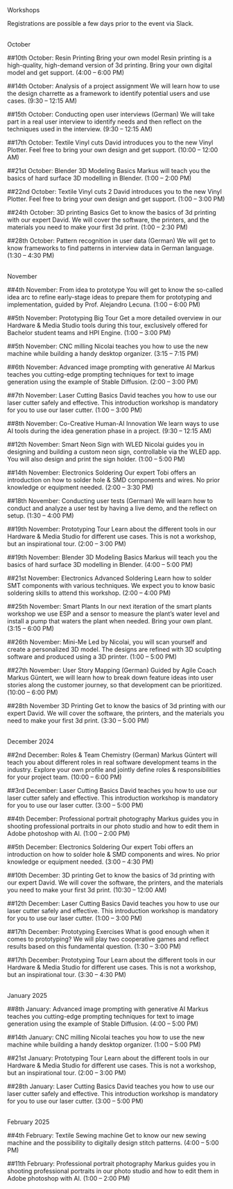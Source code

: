 Workshops

Registrations are possible a few days prior to the event via Slack. 

<br />
October

##10th October: Resin Printing
Bring your own model Resin printing is a high-quality, high-demand version of 3d printing. Bring your own digital model and get support. (4:00 – 6:00 PM)

##14th October: Analysis of a project assignment
We will learn how to use the design charrette as a framework to identify potential users and use cases. (9:30 – 12:15 AM)

##15th October: Conducting open user interviews (German)
We will take part in a real user interview to identify needs and then reflect on the techniques used in the interview. (9:30 – 12:15 AM)

##17th October: Textile Vinyl cuts
David introduces you to the new Vinyl Plotter. Feel free to bring your own design and get support. (10:00 – 12:00 AM)

##21st October: Blender 3D Modeling
Basics Markus will teach you the basics of hard surface 3D modelling in Blender. (1:00 – 2:00 PM)

##22nd October: Textile Vinyl cuts 2
David introduces you to the new Vinyl Plotter. Feel free to bring your own design and get support. (1:00 – 3:00 PM)

##24th October: 3D printing Basics
Get to know the basics of 3d printing with our expert David. We will cover the software, the printers, and the materials you need to make your first 3d print. (1:00 – 2:30 PM)

##28th October: Pattern recognition in user data (German)
We will get to know frameworks to find patterns in interview data in German language. (1:30 – 4:30 PM)

<br />
November

##4th November: From idea to prototype
You will get to know the so-called idea arc to refine early-stage ideas to prepare them for prototyping and implementation, guided by Prof. Alejandro Lecuna. (1:00 – 6:00 PM)

##5th November: Prototyping Big Tour
Get a more detailed overview in our Hardware & Media Studio tools during this tour, exclusively offered for Bachelor student teams and HPI Engine. (1:00 – 3:00 PM)

##5th November: CNC milling
Nicolai teaches you how to use the new machine while building a handy desktop organizer. (3:15 – 7:15 PM)

##6th November: Advanced image prompting with generative AI
Markus teaches you cutting-edge prompting techniques for text to image generation using the example of Stable Diffusion. (2:00 – 3:00 PM) 

##7th November: Laser Cutting Basics
David teaches you how to use our laser cutter safely and effective. This introduction workshop is mandatory for you to use our laser cutter. (1:00 – 3:00 PM)

##8th November: Co-Creative Human-AI Innovation
We learn ways to use AI tools during the idea generation phase in a project. (9:30 – 12:15 AM)

##12th November: Smart Neon Sign with WLED
Nicolai guides you in designing and building a custom neon sign, controllable via the WLED app. You will also design and print the sign holder. (1:00 – 5:00 PM)

##14th November: Electronics Soldering
Our expert Tobi offers an introduction on how to solder hole & SMD components and wires. No prior knowledge or equipment needed. (2:00 – 3:30 PM)

##18th November: Conducting user tests (German) We will learn how to conduct and analyze a user test by having a live demo, and the reflect on setup. (1:30 – 4:00 PM)

##19th November: Prototyping Tour
Learn about the different tools in our Hardware & Media Studio for different use cases. This is not a workshop, but an inspirational tour. (2:00 – 3:00 PM)

##19th November: Blender 3D Modeling
Basics Markus will teach you the basics of hard surface 3D modelling in Blender. (4:00 – 5:00 PM)

##21st November: Electronics Advanced Soldering 
Learn how to solder SMT components with various techniques. We expect you to know basic soldering skills to attend this workshop. (2:00 – 4:00 PM)

##25th November: Smart Plants
In our next iteration of the smart plants workshop we use ESP and a sensor to measure the plant’s water level and install a pump that waters the plant when needed. Bring your own plant. (3:15 – 6:00 PM)

##26th November: Mini-Me 
Led by Nicolai, you will scan yourself and create a personalized 3D model. The designs are refined with 3D sculpting software and produced using a 3D printer. (1:00 – 5:00 PM)

##27th November: User Story Mapping (German) 
Guided by Agile Coach Markus Güntert, we will learn how to break down feature ideas into user stories along the customer journey, so that development can be prioritized. (10:00 – 6:00 PM)

##28th November 3D Printing
Get to know the basics of 3d printing with our expert David. We will cover the software, the printers, and the materials you need to make your first 3d print. (3:30 – 5:00 PM)

<br />
December 2024

##2nd December: Roles & Team Chemistry (German)
Markus Güntert will teach you about different roles in real software development teams in the industry. Explore your own profile and jointly define roles & responsibilities for your project team. (10:00 – 6:00 PM)

##3rd December: Laser Cutting Basics
David teaches you how to use our laser cutter safely and effective. This introduction workshop is mandatory for you to use our laser cutter. (3:00 – 5:00 PM)

##4th December: Professional portrait photography
Markus guides you in shooting professional portraits in our photo studio and how to edit them in Adobe photoshop with AI. (1:00 – 2:00 PM)

##5th December: Electronics Soldering 
Our expert Tobi offers an introduction on how to solder hole & SMD components and wires. No prior knowledge or equipment needed. (3:00 – 4:30 PM)

##10th December: 3D printing
Get to know the basics of 3d printing with our expert David. We will cover the software, the printers, and the materials you need to make your first 3d print. (10:30 – 12:00 AM)

##12th December: Laser Cutting Basics
David teaches you how to use our laser cutter safely and effective. This introduction workshop is mandatory for you to use our laser cutter. (1:00 – 3:00 PM)

##17th December: Prototyping Exercises
What is good enough when it comes to prototyping? We will play two cooperative games and reflect results based on this fundamental question. (1:30 – 3:00 PM)

##17th December: Prototyping Tour
Learn about the different tools in our Hardware & Media Studio for different use cases. This is not a workshop, but an inspirational tour. (3:30 – 4:30 PM)

<br />
January 2025

##8th January: Advanced image prompting with generative AI
Markus teaches you cutting-edge prompting techniques for text to image generation using the example of Stable Diffusion. (4:00 – 5:00 PM)

##14th January: CNC milling 
Nicolai teaches you how to use the new machine while building a handy desktop organizer. (1:00 – 5:00 PM)

##21st January: Prototyping Tour
Learn about the different tools in our Hardware & Media Studio for different use cases. This is not a workshop, but an inspirational tour. (2:00 – 3:00 PM)

##28th January: Laser Cutting Basics
David teaches you how to use our laser cutter safely and effective. This introduction workshop is mandatory for you to use our laser cutter. (3:00 – 5:00 PM)

<br />
February 2025

##4th February: Textile Sewing machine 
Get to know our new sewing machine and the possibility to digitally design stitch patterns. (4:00 – 5:00 PM)

##11th February: Professional portrait photography
Markus guides you in shooting professional portraits in our photo studio and how to edit them in Adobe photoshop with AI. (1:00 – 2:00 PM)